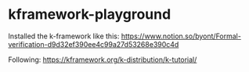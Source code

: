 # kframework-playground

Installed the k-framework like this: https://www.notion.so/byont/Formal-verification-d9d32ef390ee4c99a27d53268e390c4d

Following: https://kframework.org/k-distribution/k-tutorial/
